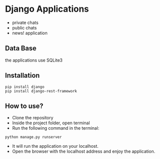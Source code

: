 
# Django Applications
- private chats  
- public chats
- news! application 

## Data Base 
the applications use SQLite3

## Installation

```
pip install django
pip install django-rest-framework
```

## How to use?

- Clone the repository
- Inside the project folder, open terminal
- Run the following command in the terminal:
```
python manage.py runserver
```
- It will run the application on your localhost.
- Open the browser with the localhost address and enjoy the application.